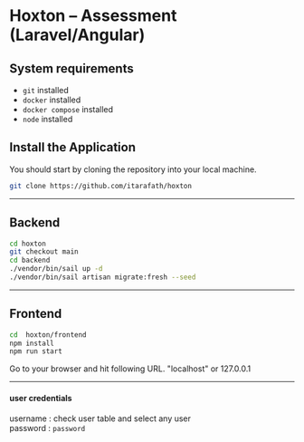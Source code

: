 # Hoxton – Assessment (Laravel/Angular)

## System requirements 
* `git`  installed
* `docker` installed
* `docker compose` installed 
* `node` installed

## Install the Application

You should start by cloning the repository into your local machine.

```bash
git clone https://github.com/itarafath/hoxton
```

---

## Backend

```bash
cd hoxton
git checkout main
cd backend
./vendor/bin/sail up -d
./vendor/bin/sail artisan migrate:fresh --seed
```

---

## Frontend

```bash
cd  hoxton/frontend
npm install
npm run start
```
Go to your browser and hit following URL. "localhost" or 127.0.0.1


---

#### user credentials
username : check user table and select any user \
password : ```password```
